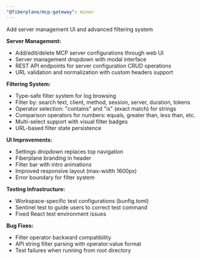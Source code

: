 ```yaml
---
"@fiberplane/mcp-gateway": minor
---
```


Add server management UI and advanced filtering system

**Server Management:**
- Add/edit/delete MCP server configurations through web UI
- Server management dropdown with modal interface
- REST API endpoints for server configuration CRUD operations
- URL validation and normalization with custom headers support

**Filtering System:**
- Type-safe filter system for log browsing
- Filter by: search text, client, method, session, server, duration, tokens
- Operator selection: "contains" and "is" (exact match) for strings
- Comparison operators for numbers: equals, greater than, less than, etc.
- Multi-select support with visual filter badges
- URL-based filter state persistence

**UI Improvements:**
- Settings dropdown replaces top navigation
- Fiberplane branding in header
- Filter bar with intro animations
- Improved responsive layout (max-width 1600px)
- Error boundary for filter system

**Testing Infrastructure:**
- Workspace-specific test configurations (bunfig.toml)
- Sentinel test to guide users to correct test command
- Fixed React test environment issues

**Bug Fixes:**
- Filter operator backward compatibility
- API string filter parsing with operator:value format
- Test failures when running from root directory
